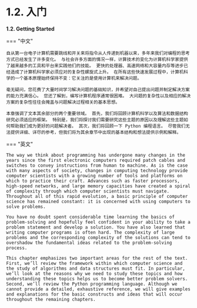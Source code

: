# 1.2. 入门

**1.2. Getting Started**

=== "中文"

    自从第一台电子计算机需要跳线和开关来将指令从人传递到机器以来，多年来我们对编程的思考方式已经发生了许多变化。 与社会许多方面的情况一样，计算技术的变化为计算机科学家提供了越来越多的工具和平台来实践他们的技能。 更快的处理器、高速网络和大容量内存等进步已经造成了计算机科学家必须应对的复杂性螺旋式上升。 在所有这些快速发展过程中，计算机科学的一个基本原理始终保持不变：它关注的是使用计算机来解决问题。

    毫无疑问，您花费了大量时间学习解决问题的基础知识，并希望对自己提出问题并制定解决方案的能力充满信心。 您还了解到，编写计算机程序通常很困难。 大问题的复杂性以及相应的解决方案的复杂性往往会掩盖与问题解决过程相关的基本思想。
    
    本章强调了文本其余部分的两个重要领域。 首先，我们将回顾计算机科学以及算法和数据结构研究必须适应的框架。 特别是，我们将探讨我们需要研究这些主题的原因以及理解这些主题如何帮助我们成为更好的问题解决者。 其次，我们将回顾一下 Python 编程语言。 尽管我们无法提供详细、详尽的参考，但我们将为其余章节中出现的基本结构和想法提供示例和解释。

=== "英文"

    The way we think about programming has undergone many changes in the years since the first electronic computers required patch cables and switches to convey instructions from human to machine. As is the case with many aspects of society, changes in computing technology provide computer scientists with a growing number of tools and platforms on which to practice their craft. Advances such as faster processors, high-speed networks, and large memory capacities have created a spiral of complexity through which computer scientists must navigate. Throughout all of this rapid evolution, a basic principle of computer science has remained constant: it is concerned with using computers to solve problems.
    
    You have no doubt spent considerable time learning the basics of problem-solving and hopefully feel confident in your ability to take a problem statement and develop a solution. You have also learned that writing computer programs is often hard. The complexity of large problems and the corresponding complexity of the solutions can tend to overshadow the fundamental ideas related to the problem-solving process.
    
    This chapter emphasizes two important areas for the rest of the text. First, we’ll review the framework within which computer science and the study of algorithms and data structures must fit. In particular, we’ll look at the reasons why we need to study these topics and how understanding these topics helps us to become better problem solvers. Second, we’ll review the Python programming language. Although we cannot provide a detailed, exhaustive reference, we will give examples and explanations for the basic constructs and ideas that will occur throughout the remaining chapters.
    
    